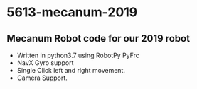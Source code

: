 # 5613-mecanum-2019

## Mecanum Robot code for our 2019 robot
- Written in python3.7 using RobotPy PyFrc
- NavX Gyro support
- Single Click left and right movement. 
- Camera Support. 